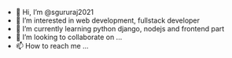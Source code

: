- 👋 Hi, I’m @sgururaj2021
- 👀 I’m interested in web development, fullstack developer
- 🌱 I’m currently learning python django, nodejs and frontend part
- 💞️ I’m looking to collaborate on ...
- 📫 How to reach me ...

<!---
sgururaj2021/sgururaj2021 is a ✨ special ✨ repository because its `README.md` (this file) appears on your GitHub profile.
You can click the Preview link to take a look at your changes.
--->
